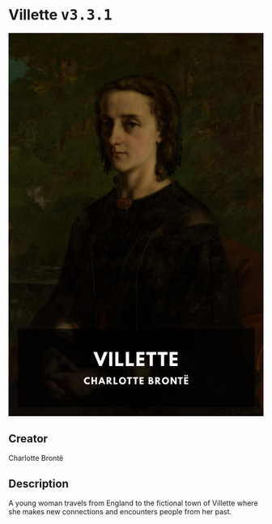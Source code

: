 
# Villette <kbd>v3.3.1</kbd>

<center>
  <img src="./cover-1024.jpg"/>
</center>

## Creator
Charlotte Brontë

## Description
A young woman travels from England to the fictional town of Villette where she makes new connections and encounters people from her past.
